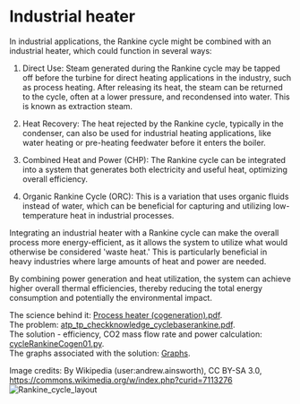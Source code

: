 # Industrial heater

In industrial applications, the Rankine cycle might be combined with an industrial heater, which could function in several ways:

1. Direct Use: Steam generated during the Rankine cycle may be tapped off before the turbine for direct heating applications in the industry, such as process heating. After releasing its heat, the steam can be returned to the cycle, often at a lower pressure, and recondensed into water. This is known as extraction steam.

2. Heat Recovery: The heat rejected by the Rankine cycle, typically in the condenser, can also be used for industrial heating applications, like water heating or pre-heating feedwater before it enters the boiler.

3. Combined Heat and Power (CHP): The Rankine cycle can be integrated into a system that generates both electricity and useful heat, optimizing overall efficiency.

4. Organic Rankine Cycle (ORC): This is a variation that uses organic fluids instead of water, which can be beneficial for capturing and utilizing low-temperature heat in industrial processes.

Integrating an industrial heater with a Rankine cycle can make the overall process more energy-efficient, as it allows the system to utilize what would otherwise be considered 'waste heat.' This is particularly beneficial in heavy industries where large amounts of heat and power are needed.

By combining power generation and heat utilization, the system can achieve higher overall thermal efficiencies, thereby reducing the total energy consumption and potentially the environmental impact.

The science behind it: [Process heater (cogeneration).pdf](https://en.wikipedia.org/wiki/Rankine_cycle).  
The problem: [atp_tp_checkknowledge_cyclebaserankine.pdf](https://github.com/AlexPhysics/PythonProjects/blob/main/Rankine%20cycle%20-%20Industrial%20heater/atp_tp_checkknowledge_cyclebaserankine.pdf).  
The solution - efficiency, CO2 mass flow rate and power calculation: [cycleRankineCogen01.py](https://github.com/AlexPhysics/PythonProjects/blob/main/Rankine%20cycle%20-%20Industrial%20heater/cycleRankineCogen01.py).    
The graphs associated with the solution: [Graphs](https://github.com/AlexPhysics/PythonProjects/tree/main/Rankine%20cycle%20-%20Industrial%20heater/Graphs).  

Image credits: By ​Wikipedia (user:andrew.ainsworth), CC BY-SA 3.0, https://commons.wikimedia.org/w/index.php?curid=7113276
![Rankine_cycle_layout](https://github.com/AlexPhysics/PythonProjects/assets/81239843/d0bcc96b-0801-4ff7-92bf-f9cf27372a47)
